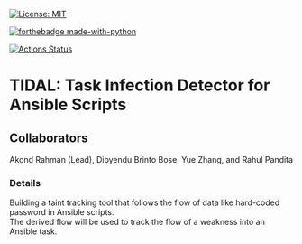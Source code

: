 [![License: MIT](https://img.shields.io/badge/License-MIT-yellow.svg)](https://opensource.org/licenses/MIT) 

[![forthebadge made-with-python](http://ForTheBadge.com/images/badges/made-with-python.svg)](https://www.python.org/)

[![Actions Status](https://github.com/paser-group/Taintible/workflows/Build%20Taintible/badge.svg)](https://github.com/Build%20Taintible/actions) 


# TIDAL: Task Infection Detector for Ansible Scripts 

## Collaborators 

Akond Rahman (Lead), Dibyendu Brinto Bose, Yue Zhang, and Rahul Pandita  

### Details 

Building a taint tracking tool that follows the flow of data like hard-coded password in Ansible scripts.  
The derived flow will be used to track the flow of a weakness into an Ansible task. 



 

